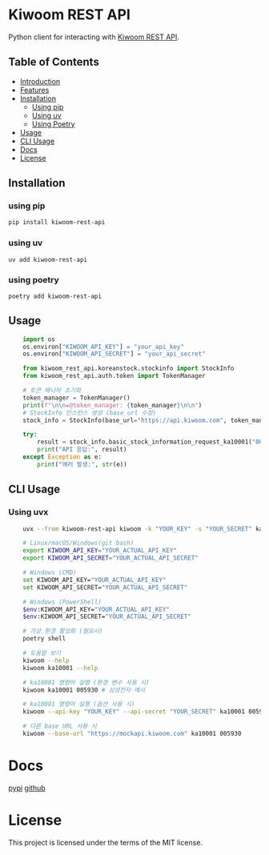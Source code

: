 # Kiwoom REST API
Python client for interacting with [Kiwoom REST API](https://openapi.kiwoom.com/).


## Table of Contents
- [Introduction](#introduction)
- [Features](#features)
- [Installation](#installation)
  - [Using pip](#using-pip)
  - [Using uv](#using-uv)
  - [Using Poetry](#using-poetry)
- [Usage](#Usage)
- [CLI Usage](#CLI-Usage)
- [Docs](#Docs)
- [License](#license)

## Installation

### using pip
```bash
pip install kiwoom-rest-api
```

### using uv
```
uv add kiwoom-rest-api
```

### using poetry
```
poetry add kiwoom-rest-api
```

## Usage

```python
    import os
    os.environ["KIWOOM_API_KEY"] = "your_api_key"
    os.environ["KIWOOM_API_SECRET"] = "your_api_secret"

    from kiwoom_rest_api.koreanstock.stockinfo import StockInfo
    from kiwoom_rest_api.auth.token import TokenManager

    # 토큰 매니저 초기화
    token_manager = TokenManager()
    print(f"\n\n★@token_manager: {token_manager}\n\n")
    # StockInfo 인스턴스 생성 (base_url 수정)
    stock_info = StockInfo(base_url="https://api.kiwoom.com", token_manager=token_manager)

    try:
        result = stock_info.basic_stock_information_request_ka10001("005930")
        print("API 응답:", result)
    except Exception as e:
        print("에러 발생:", str(e))
```

## CLI Usage

### Using uvx
```bash
    uvx --from kiwoom-rest-api kiwoom -k "YOUR_KEY" -s "YOUR_SECRET" ka10001 005930
```

```bash
    # Linux/macOS/Windows(git bash)
    export KIWOOM_API_KEY="YOUR_ACTUAL_API_KEY"
    export KIWOOM_API_SECRET="YOUR_ACTUAL_API_SECRET"

    # Windows (CMD)
    set KIWOOM_API_KEY="YOUR_ACTUAL_API_KEY"
    set KIWOOM_API_SECRET="YOUR_ACTUAL_API_SECRET"

    # Windows (PowerShell)
    $env:KIWOOM_API_KEY="YOUR_ACTUAL_API_KEY"
    $env:KIWOOM_API_SECRET="YOUR_ACTUAL_API_SECRET"
```

```bash
    # 가상 환경 활성화 (필요시)
    poetry shell

    # 도움말 보기
    kiwoom --help
    kiwoom ka10001 --help

    # ka10001 명령어 실행 (환경 변수 사용 시)
    kiwoom ka10001 005930 # 삼성전자 예시

    # ka10001 명령어 실행 (옵션 사용 시)
    kiwoom --api-key "YOUR_KEY" --api-secret "YOUR_SECRET" ka10001 005930

    # 다른 base URL 사용 시
    kiwoom --base-url "https://mockapi.kiwoom.com" ka10001 005930
```

# Docs
[pypi](https://pypi.org/project/kiwoom-rest-api/)
[github](https://github.com/bamjun/kiwoom-rest-api)

# License

This project is licensed under the terms of the MIT license.